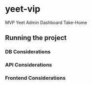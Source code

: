 # yeet-vip

MVP Yeet Admin Dashboard Take-Home

## Running the project

### DB Considerations

### API Considerations

### Frontend Considerations